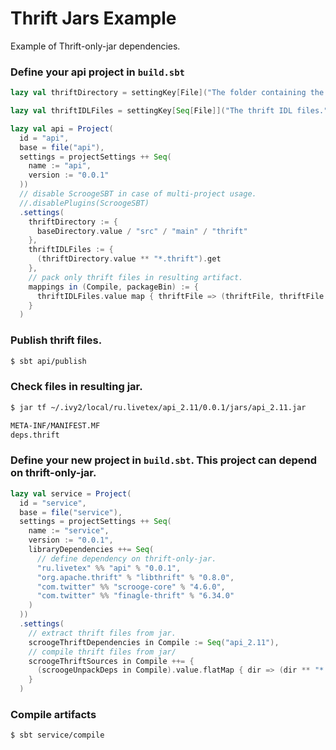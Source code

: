 # Thrift Jars Example

Example of Thrift-only-jar dependencies.

### Define your api project in `build.sbt`

```scala
lazy val thriftDirectory = settingKey[File]("The folder containing the thrift IDL files.")

lazy val thriftIDLFiles = settingKey[Seq[File]]("The thrift IDL files.")

lazy val api = Project(
  id = "api",
  base = file("api"),
  settings = projectSettings ++ Seq(
    name := "api",
    version := "0.0.1"
  ))
  // disable ScroogeSBT in case of multi-project usage.
  //.disablePlugins(ScroogeSBT)
  .settings(
    thriftDirectory := {
      baseDirectory.value / "src" / "main" / "thrift"
    },
    thriftIDLFiles := {
      (thriftDirectory.value ** "*.thrift").get
    },
    // pack only thrift files in resulting artifact.
    mappings in (Compile, packageBin) := {
      thriftIDLFiles.value map { thriftFile => (thriftFile, thriftFile.name) }
    }
  )
```

### Publish thrift files.

```bash
$ sbt api/publish
```

### Check files in resulting jar.
```bash
$ jar tf ~/.ivy2/local/ru.livetex/api_2.11/0.0.1/jars/api_2.11.jar

META-INF/MANIFEST.MF
deps.thrift
```

### Define your new project in `build.sbt`. This project can depend on thrift-only-jar.
```scala
lazy val service = Project(
  id = "service",
  base = file("service"),
  settings = projectSettings ++ Seq(
    name := "service",
    version := "0.0.1",
    libraryDependencies ++= Seq(
      // define dependency on thrift-only-jar.
      "ru.livetex" %% "api" % "0.0.1",
      "org.apache.thrift" % "libthrift" % "0.8.0",
      "com.twitter" %% "scrooge-core" % "4.6.0",
      "com.twitter" %% "finagle-thrift" % "6.34.0"
    )
  ))
  .settings(
    // extract thrift files from jar.
    scroogeThriftDependencies in Compile := Seq("api_2.11"),
    // compile thrift files from jar/
    scroogeThriftSources in Compile ++= {
      (scroogeUnpackDeps in Compile).value.flatMap { dir => (dir ** "*.thrift").get }
    }
  )
```

### Compile artifacts
```bash
$ sbt service/compile
```
